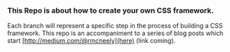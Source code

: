 ### This Repo is about how to create your own CSS framework.

Each branch will represent a specific step in the process of building a CSS framework. This repo is an accompaniment to a series of blog posts which start [http://medium.com/@rmcneely](here) (link coming).
